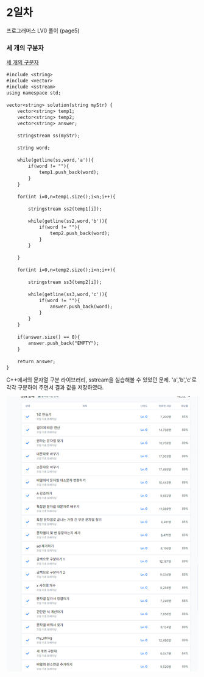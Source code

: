 # 2일차

프로그래머스 LV0 풀이 (page5)
  
### 세 개의  구분자  
[세 개의 구분자](https://school.programmers.co.kr/learn/courses/30/lessons/181862)
```
#include <string>
#include <vector>
#include <sstream>
using namespace std;

vector<string> solution(string myStr) {
    vector<string> temp1;
    vector<string> temp2;
    vector<string> answer;
    
    stringstream ss(myStr);
    
    string word;
    
    while(getline(ss,word,'a')){
        if(word != ""){
            temp1.push_back(word);
        }
    }
    
    for(int i=0,n=temp1.size();i<n;i++){
        
        stringstream ss2(temp1[i]);
        
        while(getline(ss2,word,'b')){
            if(word != ""){
                temp2.push_back(word);
            }
        }
        
    }
    
    for(int i=0,n=temp2.size();i<n;i++){
        
        stringstream ss3(temp2[i]);
        
        while(getline(ss3,word,'c')){
            if(word != ""){
                answer.push_back(word);
            }
        }
    }
    
    if(answer.size() == 0){
        answer.push_back("EMPTY");
    }
    
    return answer;
}
```

C++에서의 문자열 구분 라이브러리, sstream을 실습해볼 수 있었던 문제. 'a','b','c'로 각각 구분하여 주면서 결과 값을 저장하였다.

![5page](images/3.png)